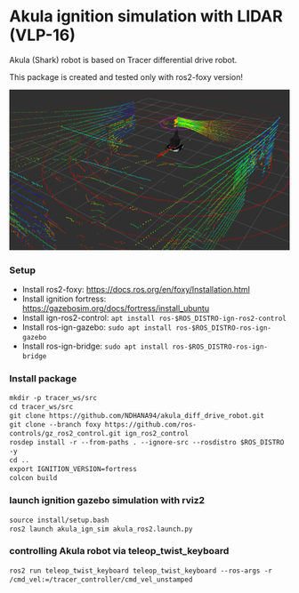 # Akula ignition simulation with LIDAR (VLP-16)
Akula (Shark) robot is based on Tracer differential drive robot. 

This package is created and tested only with ros2-foxy version!

![image](images/Akula_rviz.png)

### Setup
* Install ros2-foxy: https://docs.ros.org/en/foxy/Installation.html
* Install ignition fortress: https://gazebosim.org/docs/fortress/install_ubuntu
* Install ign-ros2-control: 
    `apt install ros-$ROS_DISTRO-ign-ros2-control`
* Install ros-ign-gazebo: 
    `sudo apt install ros-$ROS_DISTRO-ros-ign-gazebo`
* Install ros-ign-bridge: 
    `sudo apt install ros-$ROS_DISTRO-ros-ign-bridge`

### Install package
```
mkdir -p tracer_ws/src
cd tracer_ws/src
git clone https://github.com/NDHANA94/akula_diff_drive_robot.git    
git clone --branch foxy https://github.com/ros-controls/gz_ros2_control.git ign_ros2_control
rosdep install -r --from-paths . --ignore-src --rosdistro $ROS_DISTRO -y
cd ..
export IGNITION_VERSION=fortress
colcon build
```

### launch ignition gazebo simulation with rviz2
```
source install/setup.bash
ros2 launch akula_ign_sim akula_ros2.launch.py
```

### controlling Akula robot via teleop_twist_keyboard
```
ros2 run teleop_twist_keyboard teleop_twist_keyboard --ros-args -r /cmd_vel:=/tracer_controller/cmd_vel_unstamped
```

